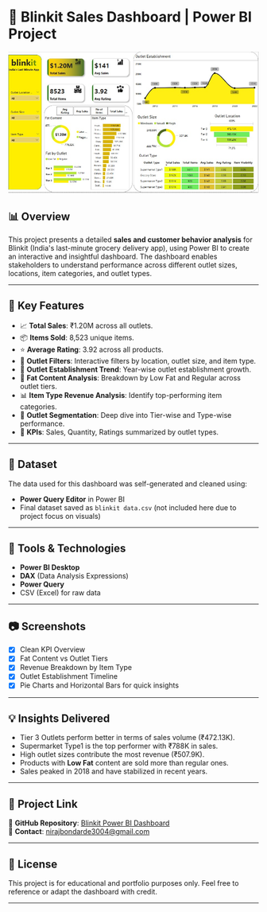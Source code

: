 # 🛒 Blinkit Sales Dashboard | Power BI Project

![Dashboard Preview](dashboard.png)

## 📊 Overview

This project presents a detailed **sales and customer behavior analysis** for Blinkit (India's last-minute grocery delivery app), using Power BI to create an interactive and insightful dashboard. The dashboard enables stakeholders to understand performance across different outlet sizes, locations, item categories, and outlet types.

---

## 🚀 Key Features

- 📈 **Total Sales**: ₹1.20M across all outlets.
- 📦 **Items Sold**: 8,523 unique items.
- ⭐ **Average Rating**: 3.92 across all products.
- 📍 **Outlet Filters**: Interactive filters by location, outlet size, and item type.
- 🏪 **Outlet Establishment Trend**: Year-wise outlet establishment growth.
- 🥫 **Fat Content Analysis**: Breakdown by Low Fat and Regular across outlet tiers.
- 📊 **Item Type Revenue Analysis**: Identify top-performing item categories.
- 🧠 **Outlet Segmentation**: Deep dive into Tier-wise and Type-wise performance.
- 🎯 **KPIs**: Sales, Quantity, Ratings summarized by outlet types.

---

## 📁 Dataset

The data used for this dashboard was self-generated and cleaned using:
- **Power Query Editor** in Power BI
- Final dataset saved as `blinkit data.csv` (not included here due to project focus on visuals)

---

## 📌 Tools & Technologies

- **Power BI Desktop**
- **DAX** (Data Analysis Expressions)
- **Power Query**
- CSV (Excel) for raw data

---

## 📷 Screenshots

- [x] Clean KPI Overview  
- [x] Fat Content vs Outlet Tiers  
- [x] Revenue Breakdown by Item Type  
- [x] Outlet Establishment Timeline  
- [x] Pie Charts and Horizontal Bars for quick insights

---

## 💡 Insights Delivered

- Tier 3 Outlets perform better in terms of sales volume (₹472.13K).
- Supermarket Type1 is the top performer with ₹788K in sales.
- High outlet sizes contribute the most revenue (₹507.9K).
- Products with **Low Fat** content are sold more than regular ones.
- Sales peaked in 2018 and have stabilized in recent years.

---

## 📌 Project Link

🔗 **GitHub Repository**: [Blinkit Power BI Dashboard](https://github.com/nirajdb17/blinkit_sales_dashboard)  
📩 **Contact**: nirajbondarde3004@gmail.com

---

## 📄 License

This project is for educational and portfolio purposes only. Feel free to reference or adapt the dashboard with credit.

---

